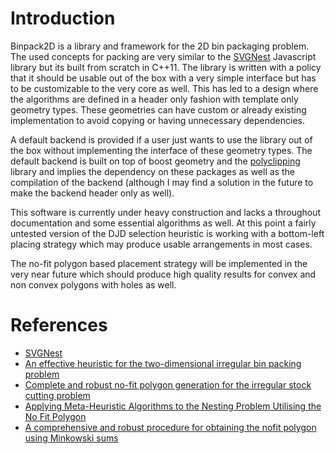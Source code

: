 # Introduction

Binpack2D is a library and framework for the 2D bin packaging problem. 
The used concepts for packing are very similar to the [SVGNest](svgnest.com) Javascript library but its built from scratch in C++11.
The library is written with a policy that it should be usable out of the box with a very simple interface but has to be customizable to the very core as well. This has led to a design where the algorithms are defined in a header only fashion with template only geometry types. These geometries can have custom or already existing implementation to avoid copying or having unnecessary dependencies.

A default backend is provided if a user just wants to use the library out of the box without implementing the interface of these geometry types. The default backend is built on top of boost geometry and the [polyclipping](http://www.angusj.com/delphi/clipper.php) library and implies the dependency on these packages as well as the compilation of the backend (although I may find a solution in the future to make the backend header only as well).

This software is currently under heavy construction and lacks a throughout documentation and some essential algorithms as well. At this point a fairly untested version of the DJD selection heuristic is working with a bottom-left placing strategy which may produce usable arrangements in most cases. 

The no-fit polygon based placement strategy will be implemented in the very near future which should produce high quality results for convex and non convex polygons with holes as well.  

# References
- [SVGNest](https://github.com/Jack000/SVGnest)
- [An effective heuristic for the two-dimensional irregular
bin packing problem](http://www.cs.stir.ac.uk/~goc/papers/EffectiveHueristic2DAOR2013.pdf)
- [Complete and robust no-fit polygon generation for the irregular stock cutting problem](https://www.sciencedirect.com/science/article/abs/pii/S0377221706001639)
- [Applying Meta-Heuristic Algorithms to the Nesting
Problem Utilising the No Fit Polygon](http://www.graham-kendall.com/papers/k2001.pdf)
- [A comprehensive and robust procedure for obtaining the nofit polygon
using Minkowski sums](https://www.sciencedirect.com/science/article/pii/S0305054806000669)